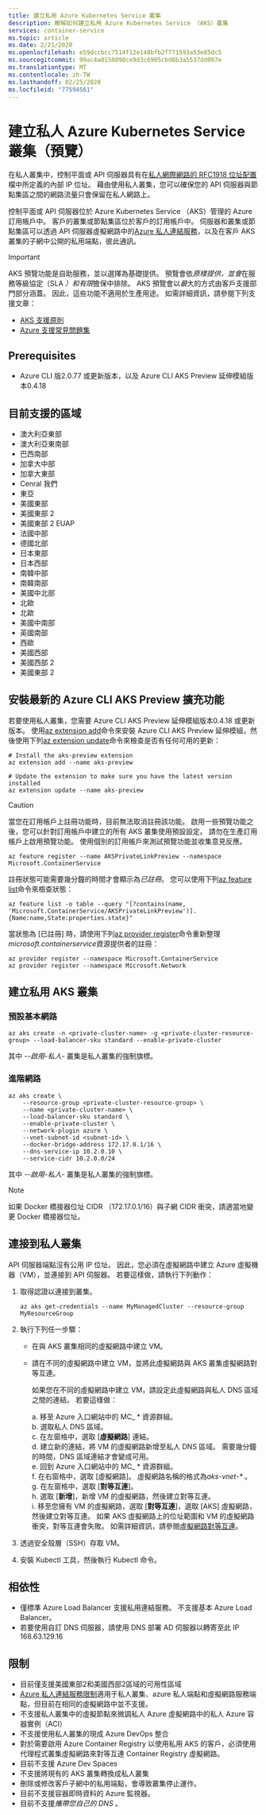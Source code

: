 ```yaml
---
title: 建立私用 Azure Kubernetes Service 叢集
description: 瞭解如何建立私用 Azure Kubernetes Service （AKS）叢集
services: container-service
ms.topic: article
ms.date: 2/21/2020
ms.openlocfilehash: e59dccbcc7514f12e148bfb2f771593a53e85dc5
ms.sourcegitcommit: 99ac4a0150898ce9d3c6905cbd8b3a5537dd097e
ms.translationtype: MT
ms.contentlocale: zh-TW
ms.lasthandoff: 02/25/2020
ms.locfileid: "77594561"
---
```

# <a name="create-a-private-azure-kubernetes-service-cluster-preview"></a>建立私人 Azure Kubernetes Service 叢集（預覽）

在私人叢集中，控制平面或 API 伺服器具有在[私人網際網路的 RFC1918 位址配置](https://tools.ietf.org/html/rfc1918)檔中所定義的內部 IP 位址。 藉由使用私人叢集，您可以確保您的 API 伺服器與節點集區之間的網路流量只會保留在私人網路上。

控制平面或 API 伺服器位於 Azure Kubernetes Service （AKS）管理的 Azure 訂用帳戶中。 客戶的叢集或節點集區位於客戶的訂用帳戶中。 伺服器和叢集或節點集區可以透過 API 伺服器虛擬網路中的[Azure 私人連結服務][private-link-service]，以及在客戶 AKS 叢集的子網中公開的私用端點，彼此通訊。

> [!IMPORTANT]
> AKS 預覽功能是自助服務，並以選擇為基礎提供。 預覽會依*原樣提供，並會*在服務等級協定（SLA *）和有限*擔保中排除。 AKS 預覽會以*最*大的方式由客戶支援部門部分涵蓋。 因此，這些功能不適用於生產用途。 如需詳細資訊，請參閱下列支援文章：
>
> * [AKS 支援原則](support-policies.md)
> * [Azure 支援常見問題集](faq.md)

## <a name="prerequisites"></a>Prerequisites

* Azure CLI 版2.0.77 或更新版本，以及 Azure CLI AKS Preview 延伸模組版本0.4.18

## <a name="currently-supported-regions"></a>目前支援的區域

* 澳大利亞東部
* 澳大利亞東南部
* 巴西南部
* 加拿大中部
* 加拿大東部
* Cenral 我們
* 東亞
* 美國東部
* 美國東部 2
* 美國東部 2 EUAP
* 法國中部
* 德國北部
* 日本東部
* 日本西部
* 南韓中部
* 南韓南部
* 美國中北部
* 北歐
* 北歐
* 美國中南部
* 英國南部
* 西歐
* 美國西部
* 美國西部 2
* 美國東部 2


## <a name="install-the-latest-azure-cli-aks-preview-extension"></a>安裝最新的 Azure CLI AKS Preview 擴充功能

若要使用私人叢集，您需要 Azure CLI AKS Preview 延伸模組版本0.4.18 或更新版本。 使用[az extension add][az-extension-add]命令來安裝 Azure CLI AKS Preview 延伸模組，然後使用下列[az extension update][az-extension-update]命令來檢查是否有任何可用的更新：

```azurecli-interactive
# Install the aks-preview extension
az extension add --name aks-preview

# Update the extension to make sure you have the latest version installed
az extension update --name aks-preview
```
> [!CAUTION]
> 當您在訂用帳戶上註冊功能時，目前無法取消註冊該功能。 啟用一些預覽功能之後，您可以針對訂用帳戶中建立的所有 AKS 叢集使用預設設定。 請勿在生產訂用帳戶上啟用預覽功能。 使用個別的訂用帳戶來測試預覽功能並收集意見反應。

```azurecli-interactive
az feature register --name AKSPrivateLinkPreview --namespace Microsoft.ContainerService
```

註冊狀態可能需要幾分鐘的時間才會顯示為*已註冊*。 您可以使用下列[az feature list][az-feature-list]命令來檢查狀態：

```azurecli-interactive
az feature list -o table --query "[?contains(name, 'Microsoft.ContainerService/AKSPrivateLinkPreview')].{Name:name,State:properties.state}"
```

當狀態為 [已註冊] 時，請使用下列[az provider register][az-provider-register]命令重新整理*microsoft.containerservice*資源提供者的註冊：

```azurecli-interactive
az provider register --namespace Microsoft.ContainerService
az provider register --namespace Microsoft.Network
```
## <a name="create-a-private-aks-cluster"></a>建立私用 AKS 叢集

### <a name="default-basic-networking"></a>預設基本網路 

```azurecli-interactive
az aks create -n <private-cluster-name> -g <private-cluster-resource-group> --load-balancer-sku standard --enable-private-cluster  
```
其中 *--啟用-私人-* 叢集是私人叢集的強制旗標。 

### <a name="advanced-networking"></a>進階網路  

```azurecli-interactive
az aks create \
    --resource-group <private-cluster-resource-group> \
    --name <private-cluster-name> \
    --load-balancer-sku standard \
    --enable-private-cluster \
    --network-plugin azure \
    --vnet-subnet-id <subnet-id> \
    --docker-bridge-address 172.17.0.1/16 \
    --dns-service-ip 10.2.0.10 \
    --service-cidr 10.2.0.0/24 
```
其中 *--啟用-私人-* 叢集是私人叢集的強制旗標。 

> [!NOTE]
> 如果 Docker 橋接器位址 CIDR （172.17.0.1/16）與子網 CIDR 衝突，請適當地變更 Docker 橋接器位址。

## <a name="connect-to-the-private-cluster"></a>連接到私人叢集
API 伺服器端點沒有公用 IP 位址。 因此，您必須在虛擬網路中建立 Azure 虛擬機器（VM），並連接到 API 伺服器。 若要這樣做，請執行下列動作：

1. 取得認證以連接到叢集。

   ```azurecli-interactive
   az aks get-credentials --name MyManagedCluster --resource-group MyResourceGroup
   ```

1. 執行下列任一步驟：
   * 在與 AKS 叢集相同的虛擬網路中建立 VM。  
   * 請在不同的虛擬網路中建立 VM，並將此虛擬網路與 AKS 叢集虛擬網路對等互連。

     如果您在不同的虛擬網路中建立 VM，請設定此虛擬網路與私人 DNS 區域之間的連結。 若要這樣做：
    
     a. 移至 Azure 入口網站中的 MC_ * 資源群組。  
     b. 選取私人 DNS 區域。   
     c. 在左窗格中，選取 [**虛擬網路**] 連結。  
     d. 建立新的連結，將 VM 的虛擬網路新增至私人 DNS 區域。 需要幾分鐘的時間，DNS 區域連結才會變成可用。  
     e. 回到 Azure 入口網站中的 MC_ * 資源群組。  
     f. 在右窗格中，選取 [虛擬網路]。 虛擬網路名稱的格式為*aks-vnet-\** 。  
     g. 在左窗格中，選取 [**對等互連**]。  
     h. 選取 [**新增**]，新增 VM 的虛擬網路，然後建立對等互連。  
     i. 移至您擁有 VM 的虛擬網路，選取 [**對等互連**]，選取 [AKS] 虛擬網路，然後建立對等互連。 如果 AKS 虛擬網路上的位址範圍和 VM 的虛擬網路衝突，對等互連會失敗。 如需詳細資訊，請參閱[虛擬網路對等互連][virtual-network-peering]。

1. 透過安全殼層（SSH）存取 VM。
1. 安裝 Kubectl 工具，然後執行 Kubectl 命令。


## <a name="dependencies"></a>相依性  
* 僅標準 Azure Load Balancer 支援私用連結服務。 不支援基本 Azure Load Balancer。  
* 若要使用自訂 DNS 伺服器，請使用 DNS 部署 AD 伺服器以轉寄至此 IP 168.63.129.16

## <a name="limitations"></a>限制 
* 目前僅支援美國東部2和美國西部2區域的可用性區域
* [Azure 私人連結服務限制][private-link-service]適用于私人叢集、azure 私人端點和虛擬網路服務端點，但目前在相同的虛擬網路中並不支援。
* 不支援私人叢集中的虛擬節點來微調私人 Azure 虛擬網路中的私人 Azure 容器實例（ACI）
* 不支援使用私人叢集的現成 Azure DevOps 整合
* 對於需要啟用 Azure Container Registry 以使用私用 AKS 的客戶，必須使用代理程式叢集虛擬網路來對等互連 Container Registry 虛擬網路。
* 目前不支援 Azure Dev Spaces
* 不支援將現有的 AKS 叢集轉換成私人叢集
* 刪除或修改客戶子網中的私用端點，會導致叢集停止運作。 
* 目前不支援容器即時資料的 Azure 監視器。
* 目前不支援*攜帶您自己的 DNS* 。


<!-- LINKS - internal -->
[az-provider-register]: /cli/azure/provider?view=azure-cli-latest#az-provider-register
[az-feature-list]: /cli/azure/feature?view=azure-cli-latest#az-feature-list
[az-extension-add]: /cli/azure/extension#az-extension-add
[az-extension-update]: /cli/azure/extension#az-extension-update
[private-link-service]: https://docs.microsoft.com/azure/private-link/private-link-service-overview
[virtual-network-peering]: ../virtual-network/virtual-network-peering-overview.md

